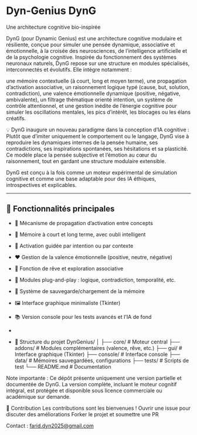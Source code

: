 # Dyn-Genius DynG
Une architecture cognitive bio-inspirée  

DynG (pour Dynamic Genius) est une architecture cognitive modulaire et résiliente, conçue pour simuler une pensée dynamique, associative et émotionnelle, à la croisée des neurosciences, de l’intelligence artificielle et de la psychologie cognitive.
Inspirée du fonctionnement des systèmes neuronaux naturels, DynG repose sur une structure en modules spécialisés, interconnectés et évolutifs. Elle intègre notamment :

une mémoire contextuelle (à court, long et moyen terme),
une propagation d’activation associative,
un raisonnement logique typé (cause, but, solution, contradiction),
une valence émotionnelle dynamique (positive, négative, ambivalente),
un filtrage thématique orienté intention,
un système de contrôle attentionnel,
et une gestion inédite de l’énergie cognitive pour simuler les oscillations mentales, les pics d’intérêt, les blocages ou les élans créatifs.

💡 DynG inaugure un nouveau paradigme dans la conception d’IA cognitive :
Plutôt que d’imiter uniquement le comportement ou le langage, DynG vise à reproduire les dynamiques internes de la pensée humaine, ses contradictions, ses inspirations spontanées, ses hésitations et sa plasticité.
Ce modèle place la pensée subjective et l’émotion au cœur du raisonnement, tout en gardant une structure modulaire extensible.

DynG est conçu à la fois comme un moteur expérimental de simulation cognitive et comme une base adaptable pour des IA éthiques, introspectives et explicables.

---

## 🚀 Fonctionnalités principales

- 🔁 Mécanisme de propagation d’activation entre concepts
- 🧠 Mémoire à court et long terme, avec oubli intelligent
- 🎯 Activation guidée par intention ou par contexte
- ❤️ Gestion de la valence émotionnelle (positive, neutre, négative)
- 🌙 Fonction de rêve et exploration associative
- 🧩 Modules plug-and-play : logique, contradiction, temporalité, etc.
- 💾 Système de sauvegarde/chargement de la mémoire
- 🖼️ Interface graphique minimaliste (Tkinter)
- 📚 Version console pour les tests avancés et l'IA de fond
- 

- 📂 Structure du projet
DynGenius/
│
├── core/ # Moteur central
├── addons/ # Modules complémentaires (valence, rêve, etc.)
├── gui/ # Interface graphique (Tkinter)
├── console/ # Interface console
├── data/ # Mémoires sauvegardées, configurations
├── tests/ # Scripts de test
└── README.md # Documentation

Note importante : Ce dépôt présente uniquement une version partielle et documentée de DynG.
La version complète, incluant le moteur cognitif intégral, est protégée et disponible 
sous licence commerciale ou académique sur demande.

🤝 Contribution
Les contributions sont les bienvenues !
Ouvrir une issue pour discuter des améliorations
Forker le projet et soumettre une PR

Contact : farid.dyn2025@gmail.com
